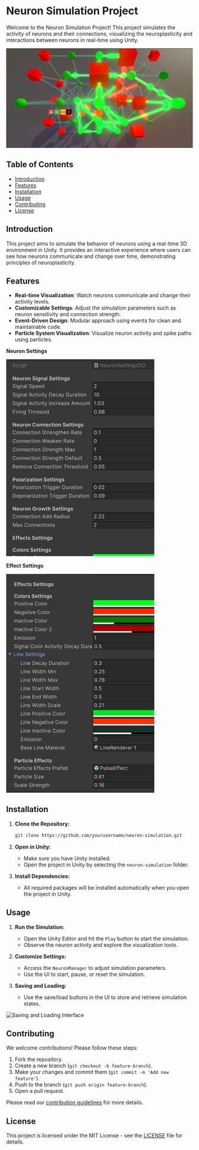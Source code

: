 # Neuron Simulation Project

Welcome to the Neuron Simulation Project! This project simulates the activity of neurons and their connections, visualizing the neuroplasticity and interactions between neurons in real-time using Unity.

![Neuron Simulation](images/neuron_simulation.png)

## Table of Contents
- [Introduction](#introduction)
- [Features](#features)
- [Installation](#installation)
- [Usage](#usage)
- [Contributing](#contributing)
- [License](#license)

## Introduction

This project aims to simulate the behavior of neurons using a real-time 3D environment in Unity. It provides an interactive experience where users can see how neurons communicate and change over time, demonstrating principles of neuroplasticity.

## Features

- **Real-time Visualization**: Watch neurons communicate and change their activity levels.
- **Customizable Settings**: Adjust the simulation parameters such as neuron sensitivity and connection strength.
- **Event-Driven Design**: Modular approach using events for clean and maintainable code.
- **Particle System Visualization**: Visualize neuron activity and spike paths using particles.

**Neuron Settings**

<img src="images/neuron_settings1.png" alt="Neuron Settings" width="400"/>

**Effect Settings**

<img src="images/neuron_settings2.png" alt="Neuron Settings" width="400"/>

## Installation

1. **Clone the Repository:**
    ```bash
    git clone https://github.com/yourusername/neuron-simulation.git
    ```
2. **Open in Unity:**
   - Make sure you have Unity installed.
   - Open the project in Unity by selecting the `neuron-simulation` folder.

3. **Install Dependencies:**
   - All required packages will be installed automatically when you open the project in Unity.

## Usage

1. **Run the Simulation:**
   - Open the Unity Editor and hit the `Play` button to start the simulation.
   - Observe the neuron activity and explore the visualization tools.

2. **Customize Settings:**
   - Access the `NeuronManager` to adjust simulation parameters.
   - Use the UI to start, pause, or reset the simulation.

3. **Saving and Loading:**
   - Use the save/load buttons in the UI to store and retrieve simulation states.

![Saving and Loading Interface](path/to/your/third_image.png)

## Contributing

We welcome contributions! Please follow these steps:

1. Fork the repository.
2. Create a new branch (`git checkout -b feature-branch`).
3. Make your changes and commit them (`git commit -m 'Add new feature'`).
4. Push to the branch (`git push origin feature-branch`).
5. Open a pull request.

Please read our [contribution guidelines](CONTRIBUTING.md) for more details.

## License

This project is licensed under the MIT License - see the [LICENSE](LICENSE) file for details.

